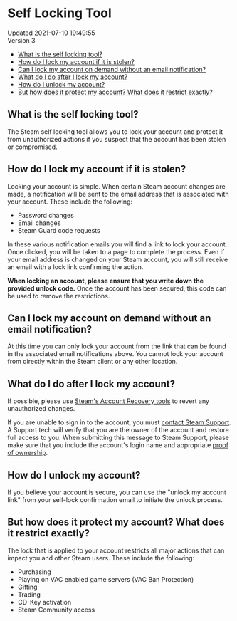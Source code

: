 # Self Locking Tool
Updated 2021-07-10 19:49:55  
Version 3  

* [What is the self locking tool?](#what)
* [How do I lock my account if it is stolen?](#how)
* [Can I lock my account on demand without an email notification?](#demand)
* [What do I do after I lock my account?](#contact)
* [How do I unlock my account?](#unlock)
* [But how does it protect my account? What does it restrict exactly?](#restrictions)
  
  
## What is the self locking tool?
The Steam self locking tool allows you to lock your account and protect it from unauthorized actions if you suspect that the account has been stolen or compromised.  
  
  
## How do I lock my account if it is stolen?
Locking your account is simple. When certain Steam account changes are made, a notification will be sent to the email address that is associated with your account. These include the following:  
* Password changes
* Email changes
* Steam Guard code requests
  
In these various notification emails you will find a link to lock your account. Once clicked, you will be taken to a page to complete the process. Even if your email address is changed on your Steam account, you will still receive an email with a lock link confirming the action.  
  
**When locking an account, please ensure that you write down the provided unlock code.** Once the account has been secured, this code can be used to remove the restrictions.  
  
  
## Can I lock my account on demand without an email notification?
At this time you can only lock your account from the link that can be found in the associated email notifications above. You cannot lock your account from directly within the Steam client or any other location.  
  
  
## What do I do after I lock my account?
If possible, please use [Steam's Account Recovery tools](https://help.steampowered.com/wizard/HelpWithAccountStolen) to revert any unauthorized changes.  
  
If you are unable to sign in to the account, you must [contact Steam Support](https://help.steampowered.com/wizard/HelpWithLogin). A Support tech will verify that you are the owner of the account and restore full access to you. When submitting this message to Steam Support, please make sure that you include the account's login name and appropriate [proof of ownership](https://help.steampowered.com/en/faqs/view/40A0-8B4B-B54B-C51A).  
  
  
## How do I unlock my account?
If you believe your account is secure, you can use the "unlock my account link" from your self-lock confirmation email to initiate the unlock process.  
  
  
## But how does it protect my account? What does it restrict exactly?
The lock that is applied to your account restricts all major actions that can impact you and other Steam users. These include the following:  
  
* Purchasing
* Playing on VAC enabled game servers (VAC Ban Protection)
* Gifting
* Trading
* CD-Key activation
* Steam Community access